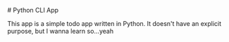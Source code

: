 # Python CLI App

This app is a simple todo app written in Python. It doesn't have an explicit purpose, but I wanna learn so...yeah